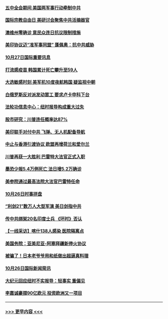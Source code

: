 #### [五中全会期间 美国两军事行动牵制中共](../pages/prog202/a102973154.md?t=10280251) 
#### [国际宗教自由日 美研讨会聚焦中共活摘器官](../pages/prog202/a102973148.md?t=10280251) 
#### [澳维州零确诊 意民众连日抗议限制措施](../pages/prog202/a102973104.md?t=10280251) 
#### [美印协议迈“准军事同盟” 蓬佩奥：抗中共威胁](../pages/prog202/a102973061.md?t=10280251) 
#### [10月27日国际重要讯息](../pages/prog202/a102972769.md?t=10280251) 
#### [打流感疫苗 韩国累计死亡攀升至59人](../pages/prog202/a102972748.md?t=10280251) 
#### [大选敏感时刻 美军机10度夜航韩国 疑监视中朝](../pages/prog202/a102972750.md?t=10280251) 
#### [白俄罗斯反对派发动罢工 要求卢卡申科下台](../pages/prog202/a102972654.md?t=10280251) 
#### [法轮功信息中心：纽时报导构成重大过失](../pages/prog202/a102971426.md?t=10280251) 
#### [股市研究：川普连任概率达87%](../pages/prog202/a102972653.md?t=10280251) 
#### [美印联手对付中共 飞弹、无人机配备导航](../pages/prog202/a102972652.md?t=10280251) 
#### [中止与香港引渡协议 欧盟再增荷兰和爱尔兰](../pages/prog202/a102972612.md?t=10280251) 
#### [川普再获一大胜利 巴雷特大法官正式入职](../pages/prog202/a102972580.md?t=10280251) 
#### [墨恐少报5.4万例死亡 法日增5.2万确诊](../pages/prog202/a102972174.md?t=10280251) 
#### [美参院通过最高法院大法官巴雷特任命](../pages/prog202/a102972479.md?t=10280251) 
#### [10月26日时事拼盘](../pages/prog202/a102972373.md?t=10280251) 
#### [“利剑21”数万人大型军演 美日剑指中共](../pages/prog202/a102972351.md?t=10280251) 
#### [传中共绑架20名印度士兵 《环时》否认](../pages/prog202/a102972281.md?t=10280251) 
#### [【一线采访】喀什138人感染 医院隔离点](../pages/prog202/a102972182.md?t=10280251) 
#### [美国务院：亚美尼亚-阿塞拜疆新停火协议](../pages/prog202/a102972166.md?t=10280251) 
#### [被骗了！日本老爷爷用和纸做出超逼真料理](../pages/prog202/a102971945.md?t=10280251) 
#### [10月26日国际新闻简讯](../pages/prog202/a102971969.md?t=10280251) 
#### [大纪元回应纽时不实报导：轻事实 重偏见](../pages/prog202/a102971933.md?t=10280251) 
#### [李嘉诚豪掷90亿欧元 投资欧洲又一项目](../pages/prog202/a102971895.md?t=10280251) 

----
#### [ >>> 更早内容 <<< ](../indexes/prog202-earlier.md)
